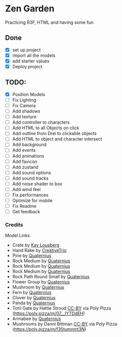 # Zen Garden

Practicing R3F, HTML and having some fun

## Done

- [x] set up project
- [x] import all the models
- [x] add starter values
- [x] Deploy project

## TODO:

- [x] Position Models
- [ ] Fix Lighting
- [ ] Fix Camera
- [ ] Add shadows
- [ ] Add texture
- [ ] Add controller to characters
- [ ] Add HTML to all Objects on click
- [ ] Add outline from Drei to clickable objects
- [ ] Add HTML to object and character intersect
- [ ] Add background
- [ ] Add events
- [ ] Add animations
- [ ] Add favicon
- [ ] Add zustand
- [ ] Add sound options
- [ ] Add sound tracks
- [ ] Add noise shader to box
- [ ] Add wind feel
- [ ] Fix performances
- [ ] Optimize for mobile
- [ ] Fix Readme
- [ ] Get feedback

### Credits

Model Links

- Crate by [Kay Lousberg](https://poly.pizza/m/yCBoU0iyOk)
- Hand Rake by [CreativeTrio](https://poly.pizza/m/svzOLCZ74s)
- Pine by [Quaternius](https://poly.pizza/m/79gmlLnweB)
- Rock Medium by [Quaternius](https://poly.pizza/m/JQxF95498B)
- Rock Medium by [Quaternius](https://poly.pizza/m/s1OJ3bBzqc)
- Rock Medium by [Quaternius](https://poly.pizza/m/KZdEP3uUpa)
- Rock Path Round Small by [Quaternius](https://poly.pizza/m/yHEdadj5I0)
- Flower Group by [Quaternius](https://poly.pizza/m/LqTljN6Wg2)
- Mushroom by [Quaternius](https://poly.pizza/m/aOW08oSrd4)
- Fern by [Quaternius](https://poly.pizza/m/jqcanvH7D6)
- Clover by [Quaternius](https://poly.pizza/m/u5SOgBFiut)
- Panda by [Quaternius](https://poly.pizza/m/q1uJ28Hs8T)
- Torii Gate by Hattie Stroud [CC-BY](https://creativecommons.org/licenses/by/3.0/) via Poly Pizza (https://poly.pizza/m/07__lYTDdEH)
- Armabee by [Quaternius](https://poly.pizza/m/42djT5zJnx)
- Mushrooms by Danni Bittman [CC-BY](https://creativecommons.org/licenses/by/3.0/) via Poly Pizza (https://poly.pizza/m/f35tumnmt3N)
